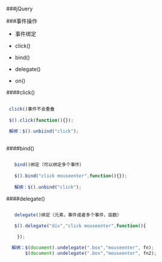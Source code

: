 ###jQuery


###事件操作


* 事件绑定

 * click()
 * bind()
 * delegate()
 * on()
 
 

####click()

 ```js
  
  click()事件不会重叠
  
  $().click(function(){});
  
  解绑：$().unbiind("click");
  
 ```
 
####bind()

```js

   bind()绑定（可以绑定多个事件）
   
   $().bind("click mouseenter",function(){});
   
   解绑：$().unbind("click");

```

####delegate()

```js

   delegate()绑定（元素，事件或者多个事件，函数）
   
   $().delegate("div","click mouseenter",function(){

    });

  解绑：$(document).undelegate(".box","mouseenter", fn);
       $(document).undelegate(".box","mouseenter", fn2);





```
